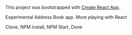 This project was bootstrapped with [Create React App](https://github.com/facebookincubator/create-react-app).

Experimental Address Book app. More playing with React

Clone, NPM install, NPM Start, Done